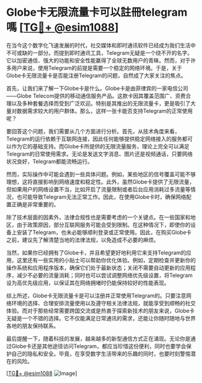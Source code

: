 # Globe卡无限流量卡可以註冊telegram嗎 [[TG💪+ @esim1088](https://t.me/s/esim1088)]

在当今这个数字化飞速发展的时代，社交媒体和即时通讯软件已经成为我们生活中不可或缺的一部分。而提到即时通讯工具，Telegram无疑是一个绕不开的名字。它以加密通信、强大的功能和安全性能赢得了全球无数用户的青睐。然而，对于许多用户来说，使用Telegram的前提是需要一个稳定的网络环境。于是，关于Globe卡无限流量卡是否能注册Telegram的问题，自然成了大家关注的焦点。

首先，让我们来了解一下Globe卡是什么。Globe卡是由菲律宾的一家电信公司——Globe Telecom提供的移动通信服务产品。这款卡因其覆盖范围广、资费合理以及多种套餐选择而受到广泛欢迎。特别是其推出的无限流量卡，更是吸引了大量对数据需求较大的用户群体。那么，这样一张卡能否支持Telegram的正常使用呢？

要回答这个问题，我们需要从几个方面进行分析。首先，从技术角度来看，Telegram的运行依赖于互联网连接，因此任何能够提供稳定网络接入的服务都可以作为它的基础支持。而Globe卡所提供的无限流量服务，理论上完全可以满足Telegram的日常使用需求。无论是发送文字消息、图片还是视频通话，只要网络状况良好，Telegram都能流畅运行。

然而，实际操作中可能会遇到一些具体问题。例如，某些地区的信号覆盖可能不够理想，这将直接影响到网络速度和稳定性。此外，虽然Globe卡提供了无限流量，但如果用户的网络设置不当，比如开启了流量限制或者后台应用消耗过多流量等情况，也可能导致Telegram无法正常工作。因此，在使用Globe卡时，确保网络配置正确是非常重要的。

除了技术层面的因素外，法律合规性也是需要考虑的一个关键点。在一些国家和地区，由于政策原因，部分互联网服务可能会受到限制。在这种情况下，即使你的设备上安装了Telegram，也未必能够顺利登录或正常使用。因此，在购买Globe卡之前，建议先了解清楚当地的法律法规，以免造成不必要的麻烦。

当然，如果你已经拥有了Globe卡，并且希望更好地利用它来支持Telegram的应用，这里还有一些实用的小贴士可以帮助你优化体验。例如，定期检查并更新你的操作系统和应用程序版本，确保它们处于最新状态；关闭不需要自动更新的应用程序，减少不必要的流量消耗；同时也可以尝试调整网络优先级设置，将Telegram设为高优先级应用，以保证其在网络拥堵时仍能保持较好的性能表现。

综上所述，Globe卡无限流量卡是可以注册并正常使用Telegram的。只要注意网络环境的选择、合理安排流量使用以及遵守相关法律法规，就能享受到顺畅的社交体验。而对于那些经常需要跨国交流或是热衷于探索新技术的朋友来说，Globe卡无疑是一个不错的选择。它不仅能满足日常通讯的需求，还能让你随时随地与世界各地的朋友保持联系。

最后提醒一下，随着科技的发展，越来越多的新型通信方式正在涌现。无论你是通过Globe卡还是其他途径访问Telegram，都应当珍惜这份便利，同时也要学会保护自己的隐私和安全。毕竟，在享受数字生活带来的乐趣的同时，也要时刻警惕潜在的风险。

[[TG💪+ @esim1088](https://t.me/s/esim1088) ![Image](https://i.postimg.cc/4NQfJmqS/Snipaste-2025-05-13-00-14-12.png)]